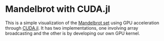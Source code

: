 # Mandelbrot with CUDA.jl

This is a simple visualization of the [Mandelbrot set](https://en.wikipedia.org/wiki/Mandelbrot_set) using GPU acceleration through [CUDA.jl](https://cuda.juliagpu.org/stable/). It has two implementations, one involving array broadcasting and the other is by developing our own GPU kernel.